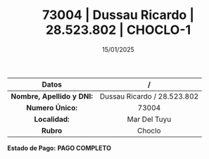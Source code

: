 ﻿---
title: 73004 | Dussau Ricardo | 28.523.802 | CHOCLO-1
date: 15/01/2025
draft: false
tags: ['mar-del-tuyu', 'titular', 'choclo']
---

|          **Datos**          |  /  |
|:---------------------------:|:---:|
| **Nombre, Apellido y DNI:** | Dussau Ricardo / 28.523.802 |
|      **Numero Único:**      | 73004 |
|        **Localidad:**       | Mar Del Tuyu |
|          **Rubro**          | Choclo |

**Estado de Pago:** **PAGO COMPLETO**
